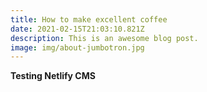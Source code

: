 ```yaml
---
title: How to make excellent coffee
date: 2021-02-15T21:03:10.821Z
description: This is an awesome blog post.
image: img/about-jumbotron.jpg
---
```

**Testing Netlify CMS**